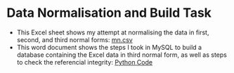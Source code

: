 # Data Normalisation and Build Task

*   This Excel sheet shows my attempt at normalising the data in first, second, and third normal forms:  [mn.csv](mn_creation.csv)
*   This word document shows the steps I took in MySQL to build a database containing the Excel data in third normal form, as well as steps to check the referencial integrity:
   [Python Code](MICs-coding-scraping.py)
